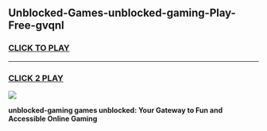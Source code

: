 
## Unblocked-Games-unblocked-gaming-Play-Free-gvqnl
<h3>
<a href="https://premium76.site?title=unblocked-gaming&ref=12A">CLICK TO PLAY</a></h3>
<hr>

<h3>
<a href="https://premium76.site?title=unblocked-gaming&ref=12A">CLICK 2 PLAY</a>
  
</h3>

<a href="https://premium76.site?title=unblocked-gaming&ref=12A"><img src="https://clearcache.store/games.png"></a>


**unblocked-gaming games unblocked: Your Gateway to Fun and Accessible Online Gaming**
